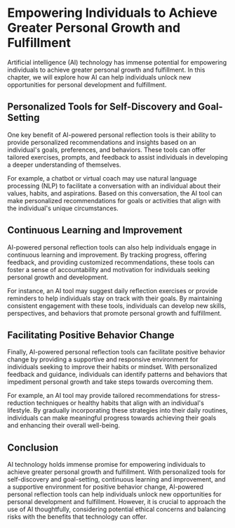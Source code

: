 Empowering Individuals to Achieve Greater Personal Growth and Fulfillment
=============================================================================================================================

Artificial intelligence (AI) technology has immense potential for empowering individuals to achieve greater personal growth and fulfillment. In this chapter, we will explore how AI can help individuals unlock new opportunities for personal development and fulfillment.

Personalized Tools for Self-Discovery and Goal-Setting
------------------------------------------------------

One key benefit of AI-powered personal reflection tools is their ability to provide personalized recommendations and insights based on an individual's goals, preferences, and behaviors. These tools can offer tailored exercises, prompts, and feedback to assist individuals in developing a deeper understanding of themselves.

For example, a chatbot or virtual coach may use natural language processing (NLP) to facilitate a conversation with an individual about their values, habits, and aspirations. Based on this conversation, the AI tool can make personalized recommendations for goals or activities that align with the individual's unique circumstances.

Continuous Learning and Improvement
-----------------------------------

AI-powered personal reflection tools can also help individuals engage in continuous learning and improvement. By tracking progress, offering feedback, and providing customized recommendations, these tools can foster a sense of accountability and motivation for individuals seeking personal growth and development.

For instance, an AI tool may suggest daily reflection exercises or provide reminders to help individuals stay on track with their goals. By maintaining consistent engagement with these tools, individuals can develop new skills, perspectives, and behaviors that promote personal growth and fulfillment.

Facilitating Positive Behavior Change
-------------------------------------

Finally, AI-powered personal reflection tools can facilitate positive behavior change by providing a supportive and responsive environment for individuals seeking to improve their habits or mindset. With personalized feedback and guidance, individuals can identify patterns and behaviors that impediment personal growth and take steps towards overcoming them.

For example, an AI tool may provide tailored recommendations for stress-reduction techniques or healthy habits that align with an individual's lifestyle. By gradually incorporating these strategies into their daily routines, individuals can make meaningful progress towards achieving their goals and enhancing their overall well-being.

Conclusion
----------

AI technology holds immense promise for empowering individuals to achieve greater personal growth and fulfillment. With personalized tools for self-discovery and goal-setting, continuous learning and improvement, and a supportive environment for positive behavior change, AI-powered personal reflection tools can help individuals unlock new opportunities for personal development and fulfillment. However, it is crucial to approach the use of AI thoughtfully, considering potential ethical concerns and balancing risks with the benefits that technology can offer.
